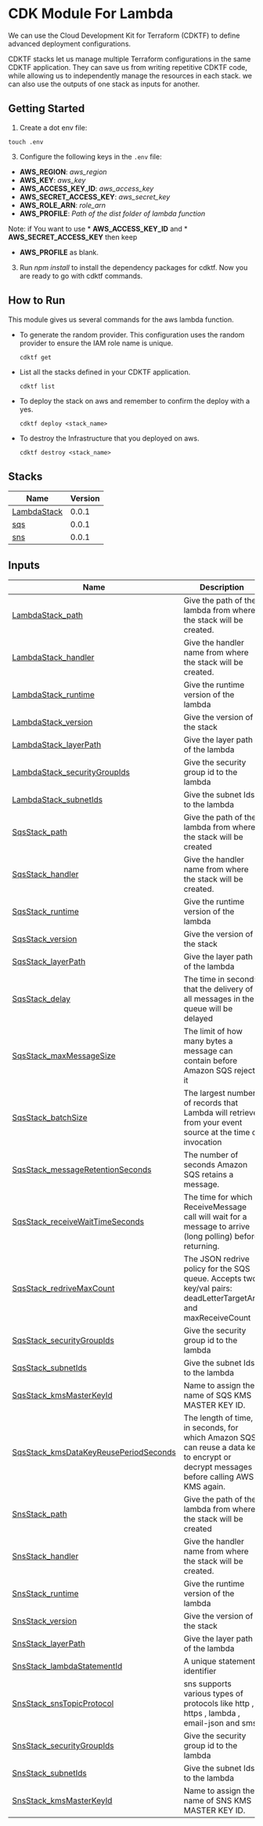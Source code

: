 # CDK Module For Lambda

We can use the Cloud Development Kit for Terraform (CDKTF) to define advanced deployment configurations.

CDKTF stacks let us manage multiple Terraform configurations in the same CDKTF application. They can save us from writing repetitive CDKTF code, while allowing us to independently manage the resources in each stack. we can also use the outputs of one stack as inputs for another.

## Getting Started

1. Create a dot env file:  
  ```shell
  touch .env
  ```

3. Configure the following keys in the `.env` file:  
  * **AWS_REGION**: *aws_region*  
  * **AWS_KEY**: *aws_key*   
  * **AWS_ACCESS_KEY_ID**: *aws_access_key*
  * **AWS_SECRET_ACCESS_KEY**: *aws_secret_key*
  * **AWS_ROLE_ARN**: *role_arn*
  * **AWS_PROFILE**: *Path of the dist folder of lambda function*

  Note: if You want to use * **AWS_ACCESS_KEY_ID** and * **AWS_SECRET_ACCESS_KEY** then keep 
  * **AWS_PROFILE** as blank.

3. Run *npm install* to install the dependency packages for cdktf. Now you are ready to go with cdktf commands.

## How to Run
This module gives us several commands for the aws lambda function.  
* To generate the random provider. This configuration uses the random provider to ensure the IAM role name is unique.  
  ```shell
  cdktf get 
  ```
* List all the stacks defined in your CDKTF application.  
  ```shell
  cdktf list
  ``` 
* To deploy the stack on aws and remember to confirm the deploy with a yes.  
  ```shell
  cdktf deploy <stack_name>
  ```
* To destroy the Infrastructure that you deployed on aws.  
  ```shell
  cdktf destroy <stack_name>
  ```

## Stacks

| Name | Version |
|------|--------|
| <a name="LambdaStack"></a> [LambdaStack](#LambdaStack) | 0.0.1 |
| <a name="SqsStack"></a> [sqs](#SqsStack) | 0.0.1 |
| <a name="SnsStack"></a> [sns](#SnsStack) | 0.0.1 |

## Inputs

| Name | Description | Type | Default | Required |
|------|-------------|------|---------|:--------:|
| <a name="input_LambdaStack_path"></a> [LambdaStack_path](#input\_LambdaStack\_path) | Give the path of the lambda from where the stack will be created. | `string` | `"../../lambda/dist/src"` | yes |
| <a name="input_LambdaStack_handler"></a> [LambdaStack_handler](#input\_LambdaStack\_handler) | Give the handler name from where the stack will be created. | `string` | `"handlers/api-gateway.handler"` | yes |
| <a name="input_LambdaStack_runtime"></a> [LambdaStack_runtime](#input\_LambdaStack\_runtime) | Give the runtime version of the lambda | `string` | `"nodejs16.x"` | yes |
| <a name="input_LambdaStack_version"></a> [LambdaStack_version](#input\_LambdaStack\_version) | Give the version of the stack | `string` | `"v0.0.1"` | yes |
| <a name="input_LambdaStack_layerPath"></a> [LambdaStack_layerPath](#input\_LambdaStack\_layerPath) | Give the layer path of the lambda | `string` | `"../../lambda/dist/layers"` | no |
| <a name="input_LambdaStack_securityGroupIds"></a> [LambdaStack_securityGroupIds](#input\_LambdaStack\_securityGroupIds) | Give the security group id to the lambda | `string` | `"n/a"` | no |
| <a name="input_LambdaStack_subnetIds"></a> [LambdaStack_subnetIds](#input\_LambdaStack\_subnetIds) | Give the subnet Ids to the lambda | `string` | `"n/a"` | no |
| <a name="input_ SqsStack_path"></a> [SqsStack_path](#input\_SqsStack\_path) | Give the path of the lambda from where the stack will be created | `string` | `"../../lambda/dist/src"` | yes |
| <a name="input_ SqsStack_handler"></a> [SqsStack_handler](#input\_SqsStack\_handler) | Give the handler name from where the stack will be created. | `string` | `"handlers/sqs.handler"` | yes |
| <a name="input_SqsStack_runtime"></a> [SqsStack_runtime](#input\_SqsStack\_runtime) | Give the runtime version of the lambda | `string` | `"nodejs16.x"` | yes |
| <a name="input_SqsStack_version"></a> [SqsStack_version](#input\_SqsStack\_version) | Give the version of the stack | `string` | `"v0.0.1"` | yes |
| <a name="input_SqsStack_layerPath"></a> [SqsStack_layerPath](#input\_SqsStack\_layerPath) | Give the layer path of the lambda | `string` | `"../../lambda/dist/layers"` | no |
| <a name="input_SqsStack_delay"></a> [SqsStack_delay](#input\_SqsStack\_delay) | The time in seconds that the delivery of all messages in the queue will be delayed | `number` | `90` | no |
| <a name="input_SqsStack_ maxMessageSize"></a> [SqsStack_maxMessageSize](#input\_SqsStack\_maxMessageSize) | The limit of how many bytes a message can contain before Amazon SQS rejects it | `number` | `2048` | no |
| <a name="input_SqsStack_ batchSize"></a> [SqsStack_batchSize](#input\_SqsStack\_batchSize) | The largest number of records that Lambda will retrieve from your event source at the time of invocation | `number` | `10` | no |
| <a name="input_SqsStack_messageRetentionSeconds "></a> [SqsStack_messageRetentionSeconds](#input\_SqsStack\_messageRetentionSeconds) | The number of seconds Amazon SQS retains a message. | `number` | `86400` | no |
| <a name="input_SqsStack_receiveWaitTimeSeconds "></a> [SqsStack_receiveWaitTimeSeconds](#input\_SqsStack\_receiveWaitTimeSeconds) | The time for which a ReceiveMessage call will wait for a message to arrive (long polling) before returning. | `number` | `10` | no |
| <a name="input_SqsStack_redriveMaxCount "></a> [SqsStack_redriveMaxCount](#input\_SqsStack\_redriveMaxCount) | The JSON redrive policy for the SQS queue. Accepts two key/val pairs: deadLetterTargetArn and maxReceiveCount | `number` | `5` | no |
| <a name="input_SqsStack_securityGroupIds"></a> [SqsStack_securityGroupIds](#input\_SqsStack\_securityGroupIds) | Give the security group id to the lambda | `string` | `"n/a"` | no |
| <a name="input_SqsStack_subnetIds"></a> [SqsStack_subnetIds](#input\_SqsStack\_subnetIds) | Give the subnet Ids to the lambda | `string` | `"n/a"` | no |
| <a name="input_SqsStack_kmsMasterKeyId"></a> [SqsStack_kmsMasterKeyId](#input\_SqsStack\_kmsMasterKeyId) | Name to assign the name of SQS KMS MASTER KEY ID. | `string` | `"alias/aws/sqs"` | no |
| <a name="input_SqsStack_kmsDataKeyReusePeriodSeconds"></a> [SqsStack_kmsDataKeyReusePeriodSeconds](#input\_SqsStack\_kmsDataKeyReusePeriodSeconds) | The length of time, in seconds, for which Amazon SQS can reuse a data key to encrypt or decrypt messages before calling AWS KMS again. | `number` | `300` | no |
| <a name="input_ SnsStack_path"></a> [SnsStack_path](#input\_SnsStack\_path) | Give the path of the lambda from where the stack will be created | `string` | `"../../lambda/dist/src"` | yes |
| <a name="input_SnsStack_handler"></a> [SnsStack_handler](#input\_SnsStack\_handler) | Give the handler name from where the stack will be created. | `string` | `"handlers/sns.handler"` | yes |
| <a name="input_SnsStack_runtime"></a> [SnsStack_runtime](#input\_SnsStack\_runtime) | Give the runtime version of the lambda | `string` | `"nodejs16.x"` | yes |
| <a name="input_SnsStack_version"></a> [SnsStack_version](#input\_SnsStack\_version) | Give the version of the stack | `string` | `"v0.0.1"` | yes |
| <a name="input_SnsStack_layerPath"></a> [SnsStack_layerPath](#input\_SnsStack\_layerPath) | Give the layer path of the lambda | `string` | `"../../lambda/dist/layers"` | no |
| <a name="input_SnsStack_lambdaStatementId"></a> [SnsStack_lambdaStatementId](#input\_SnsStack\_lambdaStatementId) | A unique statement identifier | `string` | `"AllowExecutionFromSNS"` | no |
| <a name="input_SnsStack_snsTopicProtocol"></a> [SnsStack_snsTopicProtocol](#input\_SnsStack\_snsTopicProtocol) | sns supports various types of protocols like http , https , lambda , email-json and sms | `string` | `"lambda"` | no |
| <a name="input_SnsStack_securityGroupIds"></a> [SnsStack_securityGroupIds](#input\_SnsStack\_securityGroupIds) | Give the security group id to the lambda | `string` | `"n/a"` | no |
| <a name="input_SnsStack_subnetIds"></a> [SnsStack_subnetIds](#input\_SnsStack\_subnetIds) | Give the subnet Ids to the lambda | `string` | `"n/a"` | no |
| <a name="input_SnsStack_kmsMasterKeyId"></a> [SnsStack_kmsMasterKeyId](#input\_SnsStack\_kmsMasterKeyId) | Name to assign the name of SNS KMS MASTER KEY ID. | `string` | `"alias/aws/sns"` | no |
